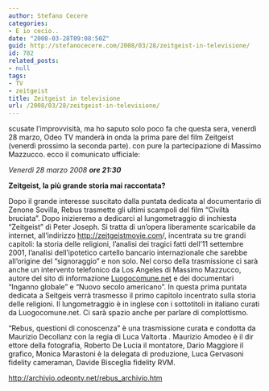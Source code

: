 ```yaml
---
author: Stefano Cecere
categories:
- E io cecio..
date: "2008-03-28T09:08:50Z"
guid: http://stefanocecere.com/2008/03/28/zeitgeist-in-televisione/
id: 782
related_posts:
- null
tags:
- TV
- zeitgeist
title: Zeitgeist in televisione
url: /2008/03/28/zeitgeist-in-televisione/
---
```


scusate l&#8217;improvvisità, ma ho saputo solo poco fa che questa sera, venerdì 28 marzo, Odeo TV manderà in onda la prima pare del film Zeitgeist (venerdì prossimo la seconda parte). con pure la partecipazione di Massimo Mazzucco. ecco il comunicato ufficiale:

_Venerdì 28 marzo 2008 **ore 21:30**_
  
**Zeitgeist, la più grande storia mai raccontata?**

Dopo il grande interesse suscitato dalla puntata dedicata al documentario di Zenone Sovilla, Rebus trasmette gli ultimi scampoli del film “Civiltà bruciata”. Dopo inizieremo a dedicarci al lungometraggio di inchiesta “Zeitgeist” di Peter Joseph. Si tratta di un’opera liberamente scaricabile da internet, all’indirizzo <http://zeitgeistmovie.com>/, incentrata su tre grandi capitoli: la storia delle religioni, l’analisi dei tragici fatti dell’11 settembre 2001, l’analisi dell’ipotetico cartello bancario internazionale che sarebbe all’origine del “signoraggio” e non solo. Nel corso della trasmissione ci sarà anche un intervento telefonico da Los Angeles di Massimo Mazzucco, autore del sito di informazione [Luogocomune.net](http://www.luogocomune.net) e dei documentari “Inganno globale” e “Nuovo secolo americano”. In questa prima puntata dedicata a Seitgeis verrà trasmesso il primo capitolo incentrato sulla storia delle religioni. Il lungometraggio è in inglese con i sottotitoli in italiano curati da Luogocomune.net. Ci sarà spazio anche per parlare di complottismo.

&#8220;Rebus, questioni di conoscenza&#8221; è una trasmissione curata e condotta da Maurizio Decollanz con la regia di Luca Valtorta . Maurizio Amodeo è il dir ettore della fotografia, Roberto De Lucia il montatore, Dario Maggiore il grafico, Monica Marastoni è la delegata di produzione, Luca Gervasoni fidelity cameraman, Davide Bisceglia fidelity RVM.

<http://archivio.odeontv.net/rebus_archivio.htm>